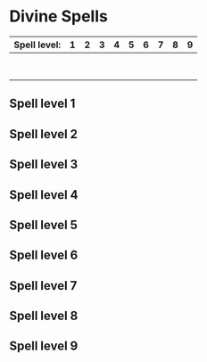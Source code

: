 # Divine Spells

| Spell level: | 1 | 2 | 3 | 4 | 5 | 6 | 7 | 8 | 9 |
|---|---|---|---|---|---|---|---|---|---|
||
||
||
||
||
||
||
||

## Spell level 1

## Spell level 2

## Spell level 3

## Spell level 4

## Spell level 5

## Spell level 6

## Spell level 7

## Spell level 8

## Spell level 9